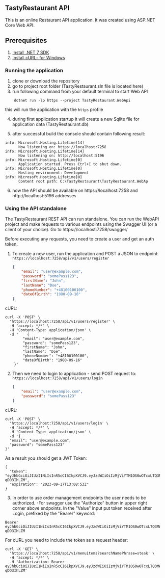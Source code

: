 ## TastyRestaurant API

This is an online Restaurant API application.
It was created using ASP.NET Core Web API.

## Prerequisites
1. [Install .NET 7 SDK](https://dotnet.microsoft.com/en-us/download/dotnet/7.0)
2. [Install cURL- for Windows](https://curl.se/download.html)

### Running the application
1. clone or download the repository
2. go to project root folder (TastyRestaurant.sln file is located here)
3. run following command from your default terminal to start Web API
```
    dotnet run -lp https --project TastyRestaurant.WebApi
```
this will run the application with the `https` profile

4. during first application startup it will create a new Sqlite file for application data (TastyRestaurant.db)

5. after successful build the console should contain following result:
```
info: Microsoft.Hosting.Lifetime[14]
      Now listening on: https://localhost:7258
info: Microsoft.Hosting.Lifetime[14]
      Now listening on: http://localhost:5196
info: Microsoft.Hosting.Lifetime[0]
      Application started. Press Ctrl+C to shut down.
info: Microsoft.Hosting.Lifetime[0]
      Hosting environment: Development
info: Microsoft.Hosting.Lifetime[0]
      Content root path: C:\TastyRestaurant\TastyRestaurant.WebAp
```
6. now the API should be available on https://localhost:7258 and http://localhost:5196 addresses

### Using the API standalone
The TastyRestaurant REST API can run standalone. 
You can run the WebAPI project and make requests to various endpoints using the Swagger UI (or a client of your choice).
Go to https://localhost:7258/swagger/

Before executing any requests, you need to create a user and get an auth token.

1. To create a new user, run the application and POST a JSON to endpoint:
`https://localhost:7258/api/v1/users/register`

    ```json
    {
        "email": "user@example.com",
        "password": "somePass123",
        "firstName": "John",
        "lastName": "Doe",
        "phoneNumber": "+48100100100",
        "dateOfBirth": "1980-09-16"
    }
    ```
cURL:
```
curl -X 'POST' \
  'https://localhost:7258/api/v1/users/register' \
  -H 'accept: */*' \
  -H 'Content-Type: application/json' \
  -d '    {
        "email": "user@example.com",
        "password": "somePass123",
        "firstName": "John",
        "lastName": "Doe",
        "phoneNumber": "+48100100100",
        "dateOfBirth": "1980-09-16"
    }'
```

2. Then we need to login to application - send POST request to:
`https://localhost:7258/api/v1/users/login`
    ```json
    {
        "email": "user@example.com",
        "password": "somePass123"
    }
    ```

cURL:
```
curl -X 'POST' \
  'https://localhost:7258/api/v1/users/login' \
  -H 'accept: */*' \
  -H 'Content-Type: application/json' \
  -d '{
  "email": "user@example.com",
  "password": "somePass123"
}'
```

As a result you should get a JWT Token:
```
{
  "token": "eyJhbGciOiJIUzI1NiIsInR5cCI6IkpXVCJ9.eyJzdWIiOiIzMjViYTM1OS0wOTcxLTQ3MWItOTYzYi0zMTg0YmY1NmY1YzgiLCJlbWFpbCI6InVzZXJAZXhhbXBsZS5jb20iLCJleHAiOjE2OTQ5NTYxMzN9.ILsKRhF6jEX8_CEtFAhTx17AAqiSqhezx-qDO3IhLZM",
  "expiration": "2023-09-17T13:08:53Z"
}
```

3. In order to use order management endpoints the user needs to be authorized. 
-For swagger use the "Authorize" button in upper right corner above endpoints.
In the "Value" input put token received after Login, prefixed by the "Bearer" keyword:
```
Bearer eyJhbGciOiJIUzI1NiIsInR5cCI6IkpXVCJ9.eyJzdWIiOiIzMjViYTM1OS0wOTcxLTQ3MWItOTYzYi0zMTg0YmY1NmY1YzgiLCJlbWFpbCI6InVzZXJAZXhhbXBsZS5jb20iLCJleHAiOjE2OTQ5NTYxMzN9.ILsKRhF6jEX8_CEtFAhTx17AAqiSqhezx-qDO3IhLZM
```

For cURL you need to include the token as a request header:
```
curl -X 'GET' \
  'https://localhost:7258/api/v1/menuitems?searchNamePhrase=steak' \
  -H 'accept: */*' \
  -H 'Authorization: Bearer eyJhbGciOiJIUzI1NiIsInR5cCI6IkpXVCJ9.eyJzdWIiOiIzMjViYTM1OS0wOTcxLTQ3MWItOTYzYi0zMTg0YmY1NmY1YzgiLCJlbWFpbCI6InVzZXJAZXhhbXBsZS5jb20iLCJleHAiOjE2OTQ5NTYxMzN9.ILsKRhF6jEX8_CEtFAhTx17AAqiSqhezx-qDO3IhLZM'
```

